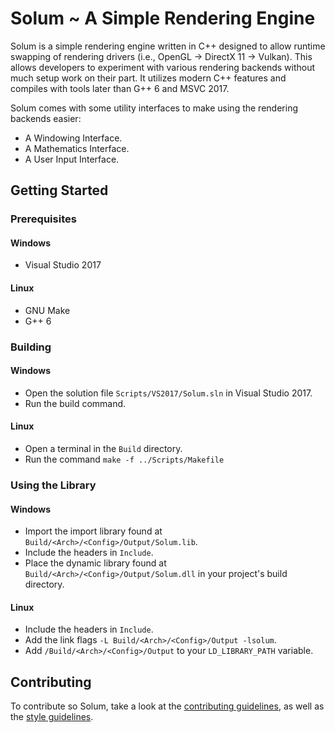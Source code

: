 # Solum ~ A Simple Rendering Engine
Solum is a simple rendering engine written in C++ designed to allow runtime swapping of rendering drivers (i.e., OpenGL → DirectX 11 → Vulkan). This allows developers to experiment with various rendering backends without much setup work on their part. It utilizes modern C++ features and compiles with tools later than G++ 6 and MSVC 2017.

Solum comes with some utility interfaces to make using the rendering backends easier:
- A Windowing Interface.
- A Mathematics Interface.
- A User Input Interface.

## Getting Started
### Prerequisites
#### Windows
- Visual Studio 2017

#### Linux
- GNU Make 
- G++ 6

### Building
#### Windows
- Open the solution file `Scripts/VS2017/Solum.sln` in Visual Studio 2017.
- Run the build command.

#### Linux
- Open a terminal in the `Build` directory.
- Run the command `make -f ../Scripts/Makefile`

### Using the Library
#### Windows
- Import the import library found at `Build/<Arch>/<Config>/Output/Solum.lib`.
- Include the headers in `Include`.
- Place the dynamic library found at `Build/<Arch>/<Config>/Output/Solum.dll` in your project's build directory.

#### Linux
- Include the headers in `Include`.
- Add the link flags `-L Build/<Arch>/<Config>/Output -lsolum`.
- Add `/Build/<Arch>/<Config>/Output` to your `LD_LIBRARY_PATH` variable.

## Contributing
To contribute so Solum, take a look at the [contributing guidelines](https://github.com/AdrianCollado/Solum/blob/master/CONTRIBUTING.md), as well as the [style guidelines](https://github.com/AdrianCollado/Solum/wiki/Style-Guidelines).